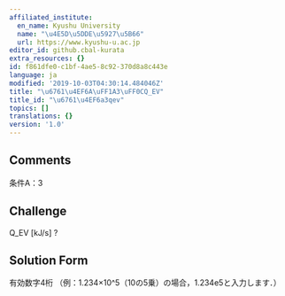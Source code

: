 ```yaml
---
affiliated_institute:
  en_name: Kyushu University
  name: "\u4E5D\u5DDE\u5927\u5B66"
  url: https://www.kyushu-u.ac.jp
editor_id: github.cbal-kurata
extra_resources: {}
id: f861dfe0-c1bf-4ae5-8c92-370d8a8c443e
language: ja
modified: '2019-10-03T04:30:14.484046Z'
title: "\u6761\u4EF6A\uFF1A3\uFF0CQ_EV"
title_id: "\u6761\u4EF6a3qev"
topics: []
translations: {}
version: '1.0'
---
```


## Comments
条件A：3

## Challenge
Q_EV [kJ/s] ?

## Solution Form
有効数字4桁
（例：1.234×10^5（10の5乗）の場合，1.234e5と入力します．）




